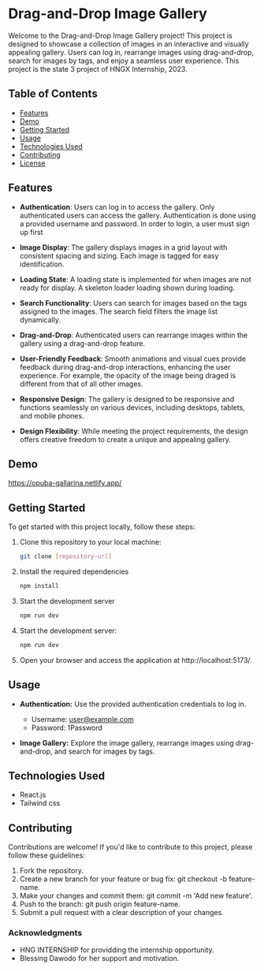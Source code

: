 # Drag-and-Drop Image Gallery

Welcome to the Drag-and-Drop Image Gallery project! This project is designed to showcase a collection of images in an interactive and visually appealing gallery. Users can log in, rearrange images using drag-and-drop, search for images by tags, and enjoy a seamless user experience. This project is the state 3 project of HNGX Internship, 2023.

## Table of Contents

- [Features](#features)
- [Demo](#demo)
- [Getting Started](#getting-started)
- [Usage](#usage)
- [Technologies Used](#technologies-used)
- [Contributing](#contributing)
- [License](#license)

## Features

- **Authentication**: Users can log in to access the gallery. Only authenticated users can access the gallery.
  Authentication is done using a provided username and password. In order to login, a user must sign up first

- **Image Display**: The gallery displays images in a grid layout with consistent spacing and sizing. Each image is tagged for easy identification.

- **Loading State**: A loading state is implemented for when images are not ready for display. A skeleton loader loading shown during loading.

- **Search Functionality**: Users can search for images based on the tags assigned to the images. The search field filters the image list dynamically.

- **Drag-and-Drop**: Authenticated users can rearrange images within the gallery using a drag-and-drop feature.

- **User-Friendly Feedback**: Smooth animations and visual cues provide feedback during drag-and-drop interactions, enhancing the user experience. For example, the opacity of the image being draged is different from that of all other images.

- **Responsive Design**: The gallery is designed to be responsive and functions seamlessly on various devices, including desktops, tablets, and mobile phones.

- **Design Flexibility**: While meeting the project requirements, the design offers creative freedom to create a unique and appealing gallery.

## Demo

https://opuba-gallarina.netlify.app/

## Getting Started

To get started with this project locally, follow these steps:

1. Clone this repository to your local machine:

   ```bash
   git clone [repository-url]
   ```

2. Install the required dependencies

   ```bash
   npm install
   ```

3. Start the development server

   ```bash
   npm run dev
   ```

4. Start the development server:

   ```bash
   npm run dev
   ```

5. Open your browser and access the application at http://localhost:5173/.

## Usage

- **Authentication:** Use the provided authentication credentials to log in.

  - Username: user@example.com
  - Password: 1Password

- **Image Gallery:** Explore the image gallery, rearrange images using drag-and-drop, and search for images by tags.

## Technologies Used

- React.js
- Tailwind css

## Contributing

Contributions are welcome! If you'd like to contribute to this project, please follow these guidelines:

1. Fork the repository.
2. Create a new branch for your feature or bug fix: git checkout -b feature-name.
3. Make your changes and commit them: git commit -m 'Add new feature'.
4. Push to the branch: git push origin feature-name.
5. Submit a pull request with a clear description of your changes.

### Acknowledgments

- HNG INTERNSHIP for providding the internship opportunity.
- Blessing Dawodo for her support and motivation.
